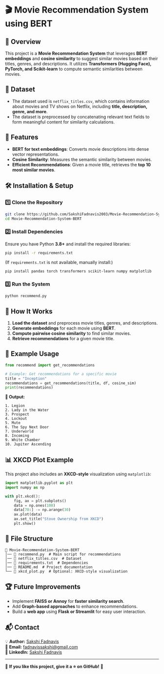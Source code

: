 # 🎬 Movie Recommendation System using BERT

## 📌 Overview
This project is a **Movie Recommendation System** that leverages **BERT embeddings** and **cosine similarity** to suggest similar movies based on their titles, genres, and descriptions. It utilizes **Transformers (Hugging Face), PyTorch, and Scikit-learn** to compute semantic similarities between movies.

## 📂 Dataset
- The dataset used is `netflix_titles.csv`, which contains information about movies and TV shows on Netflix, including **title, description, genre, and more**.
- The dataset is preprocessed by concatenating relevant text fields to form meaningful content for similarity calculations.

## 🚀 Features
- **BERT for text embeddings**: Converts movie descriptions into dense vector representations.
- **Cosine Similarity**: Measures the semantic similarity between movies.
- **Efficient Recommendations**: Given a movie title, retrieves the **top 10 most similar movies**.

## 🛠️ Installation & Setup
### 1️⃣ Clone the Repository
```sh
git clone https://github.com/SakshiFadnavis2003/Movie-Recommendation-System-BERT.git
cd Movie-Recommendation-System-BERT
```
### 2️⃣ Install Dependencies
Ensure you have Python **3.8+** and install the required libraries:
```sh
pip install -r requirements.txt
```
(If `requirements.txt` is not available, manually install:)
```sh
pip install pandas torch transformers scikit-learn numpy matplotlib
```
### 3️⃣ Run the System
```sh
python recommend.py
```

## 📜 How It Works
1. **Load the dataset** and preprocess movie titles, genres, and descriptions.
2. **Generate embeddings** for each movie using **BERT**.
3. **Compute pairwise cosine similarity** to find similar movies.
4. **Retrieve recommendations** for a given movie title.

## 📌 Example Usage
```python
from recommend import get_recommendations

# Example: Get recommendations for a specific movie
title = "Inception"
recommendations = get_recommendations(title, df, cosine_sim)
print(recommendations)
```
**🔹 Output:**
```
1. Legion
2. Lady in the Water
3. Prospect
4. Lockout
5. Mute
6. The Spy Next Door
7. Underworld
8. Incoming
9. White Chamber
10. Jupiter Ascending
```

## 📊 XKCD Plot Example
This project also includes an **XKCD-style** visualization using `matplotlib`:
```python
import matplotlib.pyplot as plt
import numpy as np

with plt.xkcd():
    fig, ax = plt.subplots()
    data = np.ones(100)
    data[70:] -= np.arange(30)
    ax.plot(data)
    ax.set_title("Stove Ownership from XKCD")
    plt.show()
```

## 📜 File Structure
```
📁 Movie-Recommendation-System-BERT
│── 📄 recommend.py  # Main script for recommendations
│── 📄 netflix_titles.csv  # Dataset
│── 📄 requirements.txt  # Dependencies
│── 📄 README.md  # Project documentation
└── 📄 xkcd_plot.py  # Optional: XKCD-style visualization
```

## 🏆 Future Improvements
- Implement **FAISS or Annoy** for **faster similarity search**.
- Add **Graph-based approaches** to enhance recommendations.
- Build a **web app** using **Flask or Streamlit** for easy user interaction.

## 📬 Contact
💡 **Author:** [Sakshi Fadnavis](https://github.com/SakshiFadnavis2003)  
📩 **Email:** fadnavissakshi@gmail.com  
🔗 **LinkedIn:** [Sakshi Fadnavis](https://www.linkedin.com/in/sakshi-fadnavis-3023a9240/)  

---
🌟 **If you like this project, give it a ⭐ on GitHub!** 🚀

